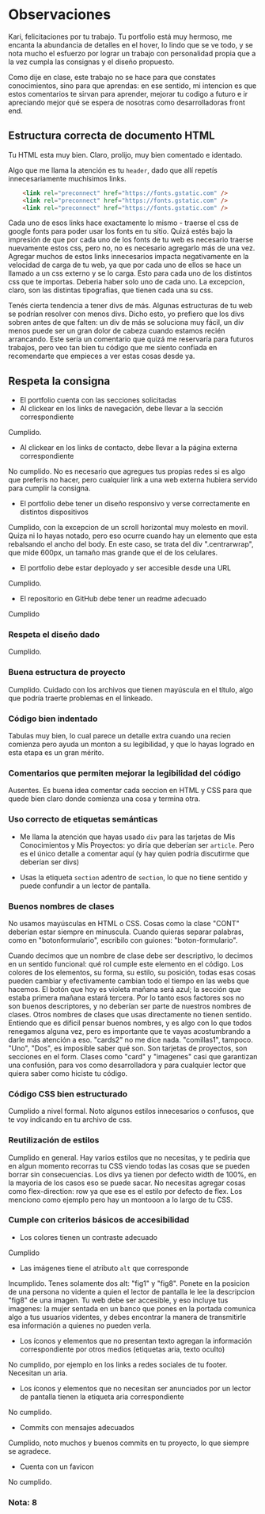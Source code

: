 # Observaciones

Kari, felicitaciones por tu trabajo. Tu portfolio está muy hermoso, me encanta la abundancia de detalles en el hover, lo lindo que se ve todo, y se nota mucho el esfuerzo por lograr un trabajo con personalidad propia que a la vez cumpla las consignas y el diseño propuesto. 

Como dije en clase, este trabajo no se hace para que constates conocimientos, sino para que aprendas: en ese sentido, mi intencion es que estos comentarios te sirvan para aprender, mejorar tu codigo a futuro e ir apreciando mejor qué se espera de nosotras como desarrolladoras front end.

## Estructura correcta de documento HTML

Tu HTML esta muy bien. Claro, prolijo, muy bien comentado e identado.

Algo que me llama la atención es tu `header`, dado que allí repetís innecesariamente muchísimos links.

```html
    <link rel="preconnect" href="https://fonts.gstatic.com" />
    <link rel="preconnect" href="https://fonts.gstatic.com" />
    <link rel="preconnect" href="https://fonts.gstatic.com" />
```

Cada uno de esos links hace exactamente lo mismo - traerse el css de google fonts para poder usar los fonts en tu sitio. Quizá estés bajo la impresión de que por cada uno de los fonts de tu web es necesario traerse nuevamente estos css, pero no, no es necesario agregarlo más de una vez. Agregar muchos de estos links innecesarios impacta negativamente en la velocidad de carga de tu web, ya que por cada uno de ellos se hace un llamado a un css externo y se lo carga. Esto para cada uno de los distintos css que te importas. Deberia haber solo uno de cada uno. La excepcion, claro, son las distintas tipografias, que tienen cada una su css. 

Tenés cierta tendencia a tener divs de más. Algunas estructuras de tu web se podrían resolver con menos divs. Dicho esto, yo prefiero que los divs sobren antes de que falten: un div de más se soluciona muy fácil, un div menos puede ser un gran dolor de cabeza cuando estamos recién arrancando. Este sería un comentario que quizá me reservaría para futuros trabajos, pero veo tan bien tu código que me siento confiada en recomendarte que empieces a ver estas cosas desde ya. 

## Respeta la consigna

- El portfolio cuenta con las secciones solicitadas
- Al clickear en los links de navegación, debe llevar a la sección correspondiente

Cumplido. 

- Al clickear en los links de contacto, debe llevar a la página externa correspondiente 

No cumplido. No es necesario que agregues tus propias redes si es algo que preferís no hacer, pero
cualquier link a una web externa hubiera servido para cumplir la consigna.

- El portfolio debe tener un diseño responsivo y verse correctamente en distintos dispositivos 

Cumplido, con la excepcion de un scroll horizontal muy molesto en movil. Quiza ni lo hayas notado, pero eso ocurre cuando hay un elemento que esta rebalsando el ancho del body. En este caso, se trata del div ".centrarwrap", que mide 600px, un tamaño mas grande que el de los celulares. 

- El portfolio debe estar deployado y ser accesible desde una URL 

Cumplido. 

- El repositorio en GitHub debe tener un readme adecuado

Cumplido

### Respeta el diseño dado

Cumplido.

### Buena estructura de proyecto

Cumplido. Cuidado con los archivos que tienen mayúscula en el título, algo que podría traerte problemas en el linkeado.

### Código bien indentado

Tabulas muy bien, lo cual parece un detalle extra cuando una recien comienza pero ayuda un monton a su legibilidad, y que lo hayas logrado en esta etapa es un gran mérito. 

### Comentarios que permiten mejorar la legibilidad del código

Ausentes. Es buena idea comentar cada seccion en HTML y CSS para que quede bien claro donde comienza una cosa y termina otra.

### Uso correcto de etiquetas semánticas

- Me llama la atención que hayas usado `div` para las tarjetas de Mis Conocimientos y Mis Proyectos: yo diría que deberían ser `article`. Pero es el único detalle a comentar aquí (y hay quien podría discutirme que deberían ser divs)

- Usas la etiqueta `section` adentro de `section`, lo que no tiene sentido y puede confundir a un lector de pantalla. 


### Buenos nombres de clases

No usamos mayúsculas en HTML o CSS. Cosas como la clase "CONT" deberian estar siempre en minuscula. Cuando quieras separar palabras, como en "botonformulario", escribilo con guiones: "boton-formulario". 

Cuando decimos que un nombre de clase debe ser descriptivo, lo decimos en un sentido funcional: qué rol cumple este elemento en el código. Los colores de los elementos, su forma, su estilo, su posición, todas esas cosas pueden cambiar y efectivamente cambian todo el tiempo en las webs que hacemos. El botón que hoy es violeta mañana será azul; la sección que estaba primera mañana estará tercera. Por lo tanto esos factores sos no son buenos descriptores, y no deberían ser parte de nuestros nombres de clases.
Otros nombres de clases que usas directamente no tienen sentido. Entiendo que es dificil pensar buenos nombres, y es algo con lo que todos renegamos alguna vez, pero es importante que te vayas acostumbrando a darle más atención a eso. "cards2" no me dice nada. "comillas1", tampoco. "Uno", "Dos", es imposible saber qué son. Son tarjetas de proyectos, son secciones en el form. Clases como "card" y "imagenes" casi que garantizan una confusión, para vos como desarrolladora y para cualquier lector que quiera saber como hiciste tu código. 

### Código CSS bien estructurado

Cumplido a nivel formal. Noto algunos estilos innecesarios o confusos, que te voy indicando en tu archivo de css.

### Reutilización de estilos

Cumplido en general. Hay varios estilos que no necesitas, y te pediria que en algun momento recorras tu CSS viendo todas las cosas que se pueden borrar sin consecuencias. Los divs ya tienen por defecto width de 100%, en la mayoria de los casos eso se puede sacar. No necesitas agregar cosas como flex-direction: row ya que ese es el estilo por defecto de flex. Los menciono como ejemplo pero hay un montooon a lo largo de tu CSS. 

### Cumple con criterios básicos de accesibilidad

- Los colores tienen un contraste adecuado

Cumplido

- Las imágenes tiene el atributo `alt` que corresponde

Incumplido. Tenes solamente dos alt: "fig1" y "fig8". Ponete en la posicion de una persona no vidente a quien el lector de pantalla le lee la descripcion "fig8" de una imagen. Tu web debe ser accesible, y eso incluye tus imagenes: la mujer sentada en un banco que pones en la portada comunica algo a tus usuarios videntes, y debes encontrar la manera de transmitirle esa información a quienes no pueden verla. 

- Los íconos y elementos que no presentan texto agregan la información correspondiente por otros medios (etiquetas aria, texto oculto)

No cumplido, por ejemplo en los links a redes sociales de tu footer. Necesitan un aria.

- Los íconos y elementos que no necesitan ser anunciados por un lector de pantalla tienen la etiqueta aria
  correspondiente

No cumplido. 

- Commits con mensajes adecuados

Cumplido, noto muchos y buenos commits en tu proyecto, lo que siempre se agradece.

- Cuenta con un favicon

No cumplido. 

### Nota: 8
